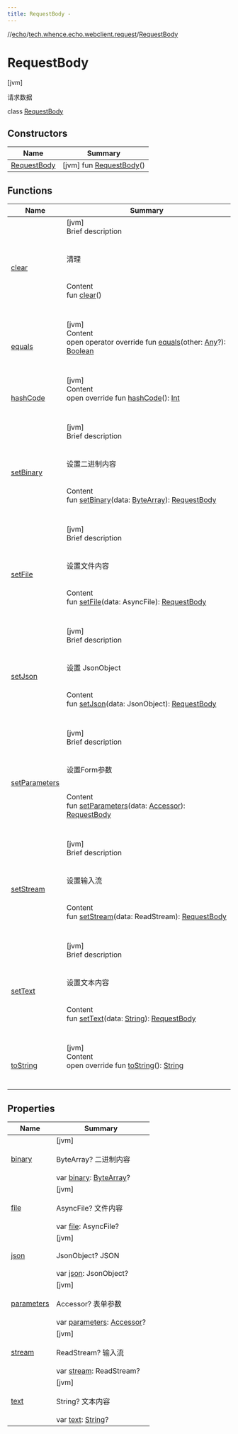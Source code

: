 ```yaml
---
title: RequestBody -
---
```

//[echo](../../index.md)/[tech.whence.echo.webclient.request](../index.md)/[RequestBody](index.md)



# RequestBody  
 [jvm] 

请求数据

class [RequestBody](index.md)   


## Constructors  
  
|  Name|  Summary| 
|---|---|
| [RequestBody](-request-body.md)|  [jvm] fun [RequestBody](-request-body.md)()   <br>


## Functions  
  
|  Name|  Summary| 
|---|---|
| [clear](clear.md)| [jvm]  <br>Brief description  <br><br><br>清理<br><br>  <br>Content  <br>fun [clear](clear.md)()  <br><br><br>
| [equals](../../tech.whence.echo.webclient.response.exception/-response-unrecognized-exception/index.md#kotlin/Any/equals/#kotlin.Any?/PointingToDeclaration/)| [jvm]  <br>Content  <br>open operator override fun [equals](../../tech.whence.echo.webclient.response.exception/-response-unrecognized-exception/index.md#kotlin/Any/equals/#kotlin.Any?/PointingToDeclaration/)(other: [Any](https://kotlinlang.org/api/latest/jvm/stdlib/kotlin/-any/index.html)?): [Boolean](https://kotlinlang.org/api/latest/jvm/stdlib/kotlin/-boolean/index.html)  <br><br><br>
| [hashCode](../../tech.whence.echo.webclient.response.exception/-response-unrecognized-exception/index.md#kotlin/Any/hashCode/#/PointingToDeclaration/)| [jvm]  <br>Content  <br>open override fun [hashCode](../../tech.whence.echo.webclient.response.exception/-response-unrecognized-exception/index.md#kotlin/Any/hashCode/#/PointingToDeclaration/)(): [Int](https://kotlinlang.org/api/latest/jvm/stdlib/kotlin/-int/index.html)  <br><br><br>
| [setBinary](set-binary.md)| [jvm]  <br>Brief description  <br><br><br>设置二进制内容<br><br>  <br>Content  <br>fun [setBinary](set-binary.md)(data: [ByteArray](https://kotlinlang.org/api/latest/jvm/stdlib/kotlin/-byte-array/index.html)): [RequestBody](index.md)  <br><br><br>
| [setFile](set-file.md)| [jvm]  <br>Brief description  <br><br><br>设置文件内容<br><br>  <br>Content  <br>fun [setFile](set-file.md)(data: AsyncFile): [RequestBody](index.md)  <br><br><br>
| [setJson](set-json.md)| [jvm]  <br>Brief description  <br><br><br>设置 JsonObject<br><br>  <br>Content  <br>fun [setJson](set-json.md)(data: JsonObject): [RequestBody](index.md)  <br><br><br>
| [setParameters](set-parameters.md)| [jvm]  <br>Brief description  <br><br><br>设置Form参数<br><br>  <br>Content  <br>fun [setParameters](set-parameters.md)(data: [Accessor](../../tech.whence.echo.container.accessor/-accessor/index.md)): [RequestBody](index.md)  <br><br><br>
| [setStream](set-stream.md)| [jvm]  <br>Brief description  <br><br><br>设置输入流<br><br>  <br>Content  <br>fun [setStream](set-stream.md)(data: ReadStream<Buffer>): [RequestBody](index.md)  <br><br><br>
| [setText](set-text.md)| [jvm]  <br>Brief description  <br><br><br>设置文本内容<br><br>  <br>Content  <br>fun [setText](set-text.md)(data: [String](https://kotlinlang.org/api/latest/jvm/stdlib/kotlin/-string/index.html)): [RequestBody](index.md)  <br><br><br>
| [toString](to-string.md)| [jvm]  <br>Content  <br>open override fun [toString](to-string.md)(): [String](https://kotlinlang.org/api/latest/jvm/stdlib/kotlin/-string/index.html)  <br><br><br>


## Properties  
  
|  Name|  Summary| 
|---|---|
| [binary](index.md#tech.whence.echo.webclient.request/RequestBody/binary/#/PointingToDeclaration/)|  [jvm] <br><br>ByteArray? 二进制内容<br><br>var [binary](index.md#tech.whence.echo.webclient.request/RequestBody/binary/#/PointingToDeclaration/): [ByteArray](https://kotlinlang.org/api/latest/jvm/stdlib/kotlin/-byte-array/index.html)?   <br>
| [file](index.md#tech.whence.echo.webclient.request/RequestBody/file/#/PointingToDeclaration/)|  [jvm] <br><br>AsyncFile? 文件内容<br><br>var [file](index.md#tech.whence.echo.webclient.request/RequestBody/file/#/PointingToDeclaration/): AsyncFile?   <br>
| [json](index.md#tech.whence.echo.webclient.request/RequestBody/json/#/PointingToDeclaration/)|  [jvm] <br><br>JsonObject? JSON<br><br>var [json](index.md#tech.whence.echo.webclient.request/RequestBody/json/#/PointingToDeclaration/): JsonObject?   <br>
| [parameters](index.md#tech.whence.echo.webclient.request/RequestBody/parameters/#/PointingToDeclaration/)|  [jvm] <br><br>Accessor? 表单参数<br><br>var [parameters](index.md#tech.whence.echo.webclient.request/RequestBody/parameters/#/PointingToDeclaration/): [Accessor](../../tech.whence.echo.container.accessor/-accessor/index.md)?   <br>
| [stream](index.md#tech.whence.echo.webclient.request/RequestBody/stream/#/PointingToDeclaration/)|  [jvm] <br><br>ReadStream<Buffer>? 输入流<br><br>var [stream](index.md#tech.whence.echo.webclient.request/RequestBody/stream/#/PointingToDeclaration/): ReadStream<Buffer>?   <br>
| [text](index.md#tech.whence.echo.webclient.request/RequestBody/text/#/PointingToDeclaration/)|  [jvm] <br><br>String? 文本内容<br><br>var [text](index.md#tech.whence.echo.webclient.request/RequestBody/text/#/PointingToDeclaration/): [String](https://kotlinlang.org/api/latest/jvm/stdlib/kotlin/-string/index.html)?   <br>

